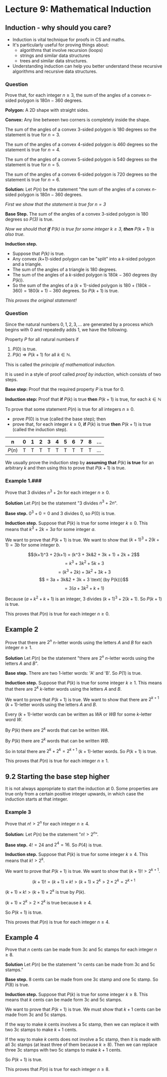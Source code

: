 # Lecture 9: Mathematical Induction

## Induction - why should you care?

- Induction is vital technique for proofs in CS and maths.
- It's particularly useful for proving things about:
  - algorithms that involve recursion (loops)
  - strings and similar data structures
  - trees and similar data structures.
- Understanding induction can help you better understand these recursive
  algorithms and recursive data structures.

### Question

Prove that, for each integer $n \geq 3$, the sum of the angles of a convex
_n_-sided polygon is $180n - 360$ degrees.

**Polygon:** A 2D shape with straight sides.

**Convex:** Any line between two corners is completely inside the shape.

The sum of the angles of a convex 3-sided polygon is 180 degrees so the
statement is true for $n=3$.

The sum of the angles of a convex 4-sided polygon is 460 degrees so the
statement is true for $n=4$.

The sum of the angles of a convex 5-sided polygon is 540 degrees so the
statement is true for $n=5$.

The sum of the angles of a convex 6-sided polygon is 720 degrees so the
statement is true for $n=6$.

**Solution:** Let $P(n)$ be the statement "the sum of the angles of a convex
_n_-sided polygon is $180n - 360$ degrees.

_First we show that the statement is true for $n=3$_

**Base Step.** The sum of the angles of a convex 3-sided polygon is 180 degrees
so _P(3)_ is true.

_Now we should that **if** P(k) is true for some integer $k \geq 3$, **then**
$P(k+1)$ is also true._

**Induction step.**

- Suppose that _P(k)_ is true.
- Any convex _(k+1)_-sided polygon can be "split" into a _k_-sided polygon and a
  triangle.
- The sum of the angles of a triangle is 180 degrees.
- The sum of the angles of a _k_-sided polygon is $180k - 360$ degrees (by
  $P(k)$).
- So the sum of the angles of a $(k+1)$-sided polygon is $180 + (180k - 360) =
  180(k+1) - 360$ degrees. So $P(k+1)$ is true.

_This proves the original statement!_

### Question

Since the natural numbers $0,1,2,3,\dots$ are generated by a process which
begins with 0 and repeatedly adds 1, we have the following.

Property _P_ for all natural numbers if

1. $P(0)$ is true.
2. $P(k) \Rightarrow P(k+1)$ for all $k \in \mathbb{N}$.

This is called the _principle of mathematical induction._

It is used in a style of proof called _proof by induction_, which consists of
two steps.

**Base step:** Proof that the required property _P_ is true for 0.

**Induction step:** Proof that **if** $P(k)$ is true **then** $P(k+1)$ is true,
for each $k \in \mathbb{N}$

To prove that some statement $P(n)$ is true for all integers $n \geq 0$.

- prove $P(0)$ is true (called the base step); then
- prove that, for each integer $k \geq 0$, **if** $P(k)$ is true **then**
  $P(k+1)$ is true (called the induction step).

| n      | 0 | 1 | 2 | 3 | 4 | 5 | 6 | 7 | 8 | $\dots$ |
|--------|---|---|---|---|---|---|---|---|---|---------|
| $P(n)$ | T | T | T | T | T | T | T | T | T | $\dots$ |

We usually prove the induction step by **assuming that** $P(k)$ **is true** for
an arbitrary $k$ and then using this to prove that $P(k+1)$ is true.

### Example 1.###

Prove that 3 divides $n^3 + 2n$ for each integer $n \geq 0$.

**Solution** Let $P(n)$ be the statement "3 divides $n^3 + 2n$".

**Base step.** $0^3 + 0 = 0$ and 3 divides 0, so $P(0)$ is true.

**Induction step.** Suppose that $P(k)$ is true for some integer $k \geq 0$.
This means that $k^3 + 2k = 3a$ for some integer $a$.

We want to prove that $P(k+1)$ is true. We want to show that $(k+1)^3 + 2(k+1) =
3b$ for some integer $b$.

$$(k+1)^3 + 2(k+1) = (k^3 + 3k&2 + 3k + 1) + 2k + 2$$
$$ = k^3 + 3k^2 + 5k + 3$$
$$ = (k^3 + 2k) + 3k^2 + 3k + 3$$
$$ = 3a + 3k&2 + 3k + 3 \text{ (by P(k))}$$
$$ = 3(a + 3k^2 + k + 1)$$

Because $(a + k^2 + k + 1)$ is an integer, 3 divides $(k+1)^3 + 2(k+1)$. So
$P(k+1)$ is true.

This proves that $P(n)$ is true for each integer $n \geq 0$.

## Example 2

Prove that there are $2^n$ n-letter words using the letters _A_ and _B_ for each
integer $n \geq 1$.

**Solution** Let $P(n)$ be the statement "there are $2^n$ _n_-letter words
using the letters _A_ and _B_".

**Base step.** There are two 1-letter words: 'A' and 'B'. So $P(1)$ is true.

**Induction step.** Suppose that $P(k)$ is true for some integer $k \geq 1$.
This means that there are $2^k$ _k_-letter words using the letters _A_ and _B_.

We want to prove that $P(k+1)$ is true. We want to show that there are $2^{k+1}$
$(k+1)$-letter words using the letters _A_ and _B_.

Every $(k+1)$-letter words can be written as _WA_ or _WB_ for some _k_-letter
word _W_.

By $P(k)$ there are $2^k$ words that can be written _WA_.

By $P(k)$ there are $2^k$ words that can be written _WB_.

So in total there are $2^k + 2^k = 2^{k+1}$ $(k+1)$-letter words. So $P(k+1)$ is
true.

This proves that $P(n)$ is true for each integer $n \geq 1$.

## 9.2 Starting the base step higher

It is not always appropriate to start the induction at 0. Some properties are
true only from a certain positive integer upwards, in which case the induction
starts at that integer.

### Example 3

Prove that $n! > 2^n$ for each integer $n \geq 4$.

**Solution:** Let $P(n)$ be the statement "$n! > 2^n$".

**Base step.** $4! = 24$ and $2^4 = 16$. So $P(4)$ is true.

**Induction step.** Suppose that $P(k)$ is true for some integer $k \geq 4$.
This means that $k! > 2^k$.

We want to prove that $P(k+1)$ is true. We want to show that $(k+1)! > 2^{k+1}$.

$$(k+1)! = (k+1) \times k! > (k+1) \times 2^k > 2 \times 2^k = 2^{k+1}$$

$(k+1) \times k! > (k+1) \times 2^k$ is true by $P(k)$.

$(k+1) \times 2^k > 2 \times 2^k$ is true because $k \geq 4$.

So $P(k+1)$ is true.

This proves that $P(n)$ is true for each integer $n \geq 4$.

## Example 4

Prove that _n_ cents can be made from 3c and 5c stamps for each integer $n \geq
8$.

**Solution** Let $P(n)$ be the statement "_n_ cents can be made from 3c and 5c
stamps."

**Base step.** 8 cents can be made from one 3c stamp and one 5c stamp. So $P(8)$
is true.

**Induction step.** Suppose that $P(k)$ is true for some integer $k \geq 8$.
This means that _k_ cents can be made form 3c and 5c stamps.

We want to prove that $P(k+1)$ is true. We must show that $k+1$ cents can be
made from 3c and 5c stamps.

If the way to make _k_ cents involves a 5c stamp, then we can replace it with
two 3c stamps to make $k+1$ cents.

If the way to make _k_ cents does not involve a 5c stamp, then it is made with
all 3c stamps (at least three of them because $k \geq 8$). Then we can replace
three 3c stamps with two 5c stamps to make $k+1$ cents.

So $P(k+1)$ is true.

This proves that $P(n)$ is true for each integer $n \geq 8$.
